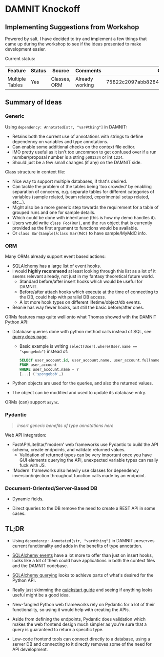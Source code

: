 # DAMNIT Knockoff

## Implementing Suggestions from Workshop

Powered by salt, I have decided to try and implement a few things that came up during the workshop to see if the ideas presented to make development easier.

Current status:

| Feature         | Status | Source       |Comments         | Commit                                   |
|-----------------|--------|--------------|-----------------|------------------------------------------|
| Multiple Tables | Yes    | Classes, ORM | Already working | 75822c2097abb828424d6e5fb7eee7c4b06187a0 |

## Summary of Ideas

### Generic

Using `dependency: Annotated[str, "var#thing"]` in DAMNIT:

- Retains both the current use of annotations with strings to define dependency on variables and type annotations.
- Can enable some additional checks on the context file editor.
- IMO pretty useful as it isn't too uncommon to get confused over if a run number/proposal number is a string `p001234` or int `1234`.
- Should just be a few small changes (if any) on the DAMNIT side.

Class structure in context file:

- Nice way to support multiple databases, if that's desired.
- Can tackle the problem of the tables being 'too crowded' by enabling separation of concerns, e.g. separate tables for different categories of variables (sample related, beam related, experimental setup related, etc...).
- Might also be a more generic step towards the requirement for a table of grouped runs and one for sample details.
- Which could be done with inheritance (this is how my demo handles it).
- Users would write `class Foo(Run)`, and the `run` object that is currently provided as the first argument to functions would be available.
- Or `class Bar(Sample)`/`class Bar(MdC)` to have sample/MyMdC info.

### ORM

Many ORMs already support event based actions:

- SQLAlchemy has a [large list](https://docs.sqlalchemy.org/en/20/orm/events.html) of event hooks.
- I would **highly recommend** at least looking through this list as a lot of it seems relevant already, not just in my fantasy theoretical future world.
  - Standard before/after insert hooks which would be useful for DAMNIT.
  - Before/after attach hooks which execute at the time of connecting to the DB, could help with parallel DB access.
  - A lot more hook types on different lifetime/object/db events.
- Beanie has way fewer hooks, but still the basic before/after ones.

ORMs features map quite well onto what Thomas showed with the DAMNIT Python API:

- Database queries done with python method calls instead of SQL, see [query docs page](https://docs.sqlalchemy.org/en/20/orm/queryguide/select.html).
  - Basic example is writing `select(User).where(User.name == "spongebob")` instead of:

    ```SQL
    SELECT user_account.id, user_account.name, user_account.fullname
    FROM user_account
    WHERE user_account.name = ?
    [...] ('spongebob',)
    ```

- Python objects are used for the queries, and also the returned values.
- The object can be modified and used to update its database entry.

ORMs (can) support `async`.

### Pydantic

> *insert generic benefits of type annotations here*

Web API integration:

- FastAPI/LiteStar/'modern' web frameworks use Pydantic to build the API schema, create endpoints, and validate returned values.
  - Validation of returned types can be very important once you have GUI elements querying the API, unexpected variable types can really fuck with JS.
- 'Modern' frameworks also heavily use classes for dependency inversion/injection throughout function calls made by an endpoint.

### Document-Oriented/Server-Based DB

- Dynamic fields.

- Direct queries to the DB remove the need to create a REST API in some cases.

## TL;DR

- Using `dependency: Annotated[str, "var#thing"]` in DAMNIT preserves current functionality and adds in the benefits of type annotation.

- [SQLAlchemy events](https://docs.sqlalchemy.org/en/20/orm/events.html) have a lot more to offer than just on insert hooks, looks like a lot of them could have applications in both the context files and the DAMNIT codebase.
- [SQLAlchemy querying](https://docs.sqlalchemy.org/en/20/orm/quickstart.html#simple-select) looks to achieve parts of what's desired for the Python API.
- Really just skimming the [quickstart guide](https://docs.sqlalchemy.org/en/20/orm/quickstart.html#simple-select) and seeing if anything looks useful might be a good idea.

- New-fangled Python web frameworks rely on Pydantic for a lot of their functionality, so using it would help with creating the APIs.
- Aside from defining the endpoints, Pydantic does validation which makes the web frontend design much simpler as you're sure that a query is guaranteed to return a specific type.

- Low-code frontend tools can connect directly to a database, using a server DB and connecting to it directly removes some of the need for API development.
